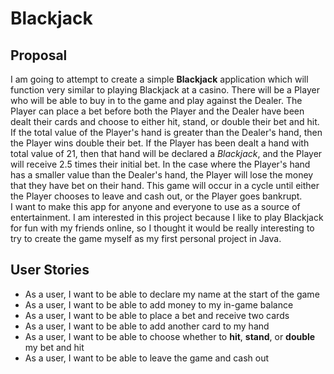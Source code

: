 # Blackjack

## Proposal

I am going to attempt to create a simple **Blackjack** application which will function very similar to playing Blackjack
at a casino. There will be a Player who will be able to buy in to the game and play against the Dealer. The Player can
place a bet before both the Player and the Dealer have been dealt their cards and choose to either hit, stand, or
double their bet and hit. If the total value of the Player's hand is greater than the Dealer's hand, then the Player 
wins double their bet. If the Player has been dealt a hand
with total value of 21, then that hand will be declared a *Blackjack*, and the Player will receive 2.5 times their
initial bet. In the case where the Player's hand has a smaller value than the Dealer's hand, the Player will lose the
money that they have bet on their hand. This game will occur in a cycle until either the Player chooses to leave and
cash out, or the Player goes bankrupt.\
I want to make this app for anyone and everyone to use as a source of entertainment. I am interested in this project
because I like to play Blackjack for fun with my friends online, so I thought it would be really interesting to try 
to create the game myself as my first personal project in Java.


## User Stories

- As a user, I want to be able to declare my name at the start of the game
- As a user, I want to be able to add money to my in-game balance
- As a user, I want to be able to place a bet and receive two cards
- As a user, I want to be able to add another card to my hand
- As a user, I want to be able to choose whether to **hit**, **stand**, or **double** my bet and hit
- As a user, I want to be able to leave the game and cash out

